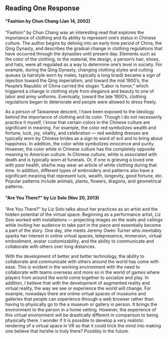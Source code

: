 ## Reading One Response 

#### "Fashion by Chun Chang (Jan 14, 2002)

“Fashion” by Chun Chang was an interesting read that explores the importance of clothing and its ability to represent one’s status in Chinese culture. The author begins by delving into an early time period of China, the Qing Dynasty, and describes the gradual change in clothing regulations that have occurred through the dynasties until present day. Elements such as the color of the clothing, to the material, the design, a person’s hair, shoes, and hats, were all regulated as a way to determine one’s level in society. For example, during the Qing Dynasty, changing clothing styles and cutting queues (a hairstyle worn by males, typically a long braid) became a sign of rejection toward the Qing imperialism, and toward the mid 1900’s, the People’s Republic of China carried the slogan “Labor is honor,” which triggered a change in clothing style from elegance and beauty to one of labor and army uniforms. Eventually, toward the late 1900’s, clothing regulations began to deteriorate and people were allowed to dress freely. 

As a person of Taiwanese descent, I have been exposed to the ideology behind the importance of clothing and its color. Though I do not necessarily practice it myself, I know that certain colors in the Chinese culture are significant in meaning. For example, the color red symbolizes wealth and fortune, luck, joy, vitality, and celebration — red wedding dresses are typically worn by Chinese brides as a sign to ward of evil and to bring about happiness. In addition, the color white symbolizes innocence and purity. However, the color white in Chinese culture has the completely opposite meaning to American culture. In Chinese culture, white is associated with death and is typically worn at funerals. Or, if one is grieving a loved one with poor health, she/he may wear an article of white clothing during that time. In addition, different types of embroidery and patterns also have a significant meaning that represent luck, wealth, longevity, good fortune, etc. Popular patterns include animals, plants, flowers, dragons, and geometrical patterns.


#### "Are You There?" by Liz Solo (Nov 20, 2013)
“Are You There?” by Liz Solo talks about her practices as an artist and the hidden potential of the virtual space. Beginning as a performance artist, Liz Solo worked with installations — projecting images on the walls and ceilings while inviting her audience to take part in the piece and essentially become a part of the story. One day, she meets Jeremy Owen Turner who inevitably sparks her interest in online virtual spaces, telepresence, immersion, virtual embodiment, avatar customizability, and the ability to communicate and collaborate with others over long distances. 

With the development of better and better technology, the ability to collaborate and communicate with others around the world has come with ease. This is evident in the working environment with the need to collaborate with teams overseas and more so in the world of games where players from around the world come together to socialize and play. In addition, I believe that with the development of augmented reality and virtual reality, the way we see or experience the world will change. For example, nowadays there are online virtual spaces of museums and galleries that people can experience through a web browser rather than having to physically go to the a museum or gallery in person. It brings the environment to the person in a home setting. However, the experience of this virtual environment will be drastically different in comparison to being physically there. I wonder if it is possible to develop a very realistic rendering of a virtual space in VR so that it could trick the mind into making one believe that he/she is truly there? Possibly in the future. 
